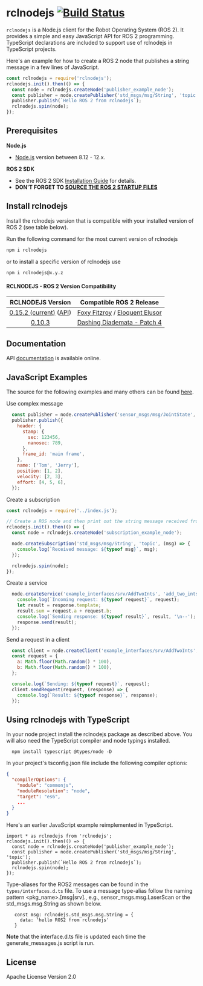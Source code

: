 # rclnodejs [![Build Status](https://travis-ci.org/RobotWebTools/rclnodejs.svg?branch=develop)](https://travis-ci.org/RobotWebTools/rclnodejs)

`rclnodejs` is a Node.js client for the Robot Operating System (ROS 2). It provides a simple and easy JavaScript API for ROS 2 programming. TypeScript declarations are included to support use of rclnodejs in TypeScript projects.

Here's an example for how to create a ROS 2 node that publishes a string message in a few lines of JavaScript.

```JavaScript
const rclnodejs = require('rclnodejs');
rclnodejs.init().then(() => {
  const node = rclnodejs.createNode('publisher_example_node');
  const publisher = node.createPublisher('std_msgs/msg/String', 'topic');
  publisher.publish(`Hello ROS 2 from rclnodejs`);
  rclnodejs.spin(node);
});
```

## Prerequisites

**Node.js**

- [Node.js](https://nodejs.org/en/) version between 8.12 - 12.x.

**ROS 2 SDK**

- See the ROS 2 SDK [Installation Guide](https://index.ros.org/doc/ros2/Installation/) for details.
- **DON'T FORGET TO [SOURCE THE ROS 2 STARTUP FILES](https://index.ros.org/doc/ros2/Tutorials/Configuring-ROS2-Environment/#source-the-setup-files)**

## Install rclnodejs

Install the rclnodejs version that is compatible with your installed version of ROS 2 (see table below).

Run the following command for the most current version of rclnodejs

```bash
npm i rclnodejs
```

or to install a specific version of rclnodejs use

```bash
npm i rclnodejs@x.y.z
```

#### RCLNODEJS - ROS 2 Version Compatibility

|                                                            RCLNODEJS Version                                                            |                                                                         Compatible ROS 2 Release                                                                         |
| :-------------------------------------------------------------------------------------------------------------------------------------: | :----------------------------------------------------------------------------------------------------------------------------------------------------------------------: |
| [0.15.2 (current)](https://www.npmjs.com/package/rclnodejs/v/0.15.2) ([API](http://robotwebtools.org/rclnodejs/docs/0.15.2/index.html)) | [Foxy Fitzroy](https://github.com/ros2/ros2/releases/tag/release-foxy-20200710) / [Eloquent Elusor](https://github.com/ros2/ros2/releases/tag/release-eloquent-20200124) |
|                                [0.10.3](https://github.com/RobotWebTools/rclnodejs/releases/tag/0.10.3)                                 |                                    [Dashing Diademata - Patch 4](https://github.com/ros2/ros2/releases/tag/release-dashing-20191018)                                     |

## Documentation

API [documentation](http://robotwebtools.org/rclnodejs/docs/index.html) is available online.

## JavaScript Examples

The source for the following examples and many others can be found [here](https://github.com/RobotWebTools/rclnodejs/tree/develop/example).

Use complex message

```JavaScript
  const publisher = node.createPublisher('sensor_msgs/msg/JointState', 'topic');
  publisher.publish({
    header: {
      stamp: {
        sec: 123456,
        nanosec: 789,
      },
      frame_id: 'main frame',
    },
    name: ['Tom', 'Jerry'],
    position: [1, 2],
    velocity: [2, 3],
    effort: [4, 5, 6],
  });

```

Create a subscription

```JavaScript
const rclnodejs = require('../index.js');

// Create a ROS node and then print out the string message received from publishers
rclnodejs.init().then(() => {
  const node = rclnodejs.createNode('subscription_example_node');

  node.createSubscription('std_msgs/msg/String', 'topic', (msg) => {
    console.log(`Received message: ${typeof msg}`, msg);
  });

  rclnodejs.spin(node);
});
```

Create a service

```JavaScript
  node.createService('example_interfaces/srv/AddTwoInts', 'add_two_ints', (request, response) => {
    console.log(`Incoming request: ${typeof request}`, request);
    let result = response.template;
    result.sum = request.a + request.b;
    console.log(`Sending response: ${typeof result}`, result, '\n--');
    response.send(result);
  });

```

Send a request in a client

```JavaScript
  const client = node.createClient('example_interfaces/srv/AddTwoInts', 'add_two_ints');
  const request = {
    a: Math.floor(Math.random() * 100),
    b: Math.floor(Math.random() * 100),
  };

  console.log(`Sending: ${typeof request}`, request);
  client.sendRequest(request, (response) => {
    console.log(`Result: ${typeof response}`, response);
  });

```

## Using rclnodejs with TypeScript

In your node project install the rclnodejs package as described above. You will also need the TypeScript compiler and node typings installed.

```
  npm install typescript @types/node -D
```

In your project's tsconfig.json file include the following compiler options:

```json
{
  "compilerOptions": {
    "module": "commonjs",
    "moduleResolution": "node",
    "target": "es6",
    ...
  }
}
```

Here's an earlier JavaScript example reimplemented in TypeScript.

```
import * as rclnodejs from 'rclnodejs';
rclnodejs.init().then(() => {
  const node = rclnodejs.createNode('publisher_example_node');
  const publisher = node.createPublisher('std_msgs/msg/String', 'topic');
  publisher.publish(`Hello ROS 2 from rclnodejs`);
  rclnodejs.spin(node);
});
```

Type-aliases for the ROS2 messages can be found in the `types/interfaces.d.ts` file. To use a message type-alias follow the naming pattern <pkg_name>.[msg|srv].<type>, e.g., sensor_msgs.msg.LaserScan or the std_msgs.msg.String as shown below.

```
   const msg: rclnodejs.std_msgs.msg.String = {
     data: 'hello ROS2 from rclnodejs'
   }
```

**Note** that the interface.d.ts file is updated each time the generate_messages.js script is run.

## License

Apache License Version 2.0
